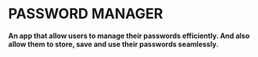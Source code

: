 # PASSWORD MANAGER
**An app that allow users to manage their passwords efficiently. And also allow them to store, save and use their passwords seamlessly.**

